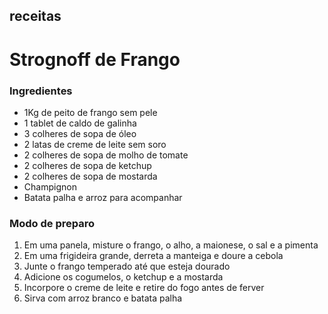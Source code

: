 ## receitas
# Strognoff de Frango

### Ingredientes

 - 1Kg de peito de frango sem pele
 - 1 tablet de caldo de galinha
 - 3 colheres de sopa de óleo
 - 2 latas de creme de leite sem soro
 - 2 colheres de sopa de molho de tomate
 - 2 colheres de sopa de ketchup
 - 2 colheres de sopa de mostarda
 - Champignon
 - Batata palha e arroz para acompanhar

 ### Modo de preparo
1. Em uma panela, misture o frango, o alho, a maionese, o sal e a pimenta
2. Em uma frigideira grande, derreta a manteiga e doure a cebola
3. Junte o frango temperado até que esteja dourado
4. Adicione os cogumelos, o ketchup e a mostarda
5. Incorpore o creme de leite e retire do fogo antes de ferver
6. Sirva com arroz branco e batata palha
